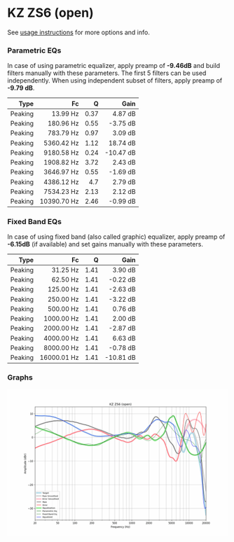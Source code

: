 # KZ ZS6 (open)
See [usage instructions](https://github.com/jaakkopasanen/AutoEq#usage) for more options and info.

### Parametric EQs
In case of using parametric equalizer, apply preamp of **-9.46dB** and build filters manually
with these parameters. The first 5 filters can be used independently.
When using independent subset of filters, apply preamp of **-9.79 dB**.

| Type    | Fc          |    Q | Gain      |
|--------:|------------:|-----:|----------:|
| Peaking | 13.99 Hz    | 0.37 | 4.87 dB   |
| Peaking | 180.96 Hz   | 0.55 | -3.75 dB  |
| Peaking | 783.79 Hz   | 0.97 | 3.09 dB   |
| Peaking | 5360.42 Hz  | 1.12 | 18.74 dB  |
| Peaking | 9180.58 Hz  | 0.24 | -10.47 dB |
| Peaking | 1908.82 Hz  | 3.72 | 2.43 dB   |
| Peaking | 3646.97 Hz  | 0.55 | -1.69 dB  |
| Peaking | 4386.12 Hz  | 4.7  | 2.79 dB   |
| Peaking | 7534.23 Hz  | 2.13 | 2.12 dB   |
| Peaking | 10390.70 Hz | 2.46 | -0.99 dB  |

### Fixed Band EQs
In case of using fixed band (also called graphic) equalizer, apply preamp of **-6.15dB**
(if available) and set gains manually with these parameters.

| Type    | Fc          |    Q | Gain      |
|--------:|------------:|-----:|----------:|
| Peaking | 31.25 Hz    | 1.41 | 3.90 dB   |
| Peaking | 62.50 Hz    | 1.41 | -0.22 dB  |
| Peaking | 125.00 Hz   | 1.41 | -2.63 dB  |
| Peaking | 250.00 Hz   | 1.41 | -3.22 dB  |
| Peaking | 500.00 Hz   | 1.41 | 0.76 dB   |
| Peaking | 1000.00 Hz  | 1.41 | 2.00 dB   |
| Peaking | 2000.00 Hz  | 1.41 | -2.87 dB  |
| Peaking | 4000.00 Hz  | 1.41 | 6.63 dB   |
| Peaking | 8000.00 Hz  | 1.41 | -0.78 dB  |
| Peaking | 16000.01 Hz | 1.41 | -10.81 dB |

### Graphs
![](./KZ%20ZS6%20(open).png)